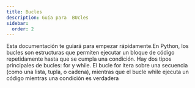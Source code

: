 ```yaml
---
title: Bucles
description: Guía para  BUcles
sidebar:
  order: 2
---
```

Esta documentación te guiará para empezar rápidamente.En Python, los bucles son estructuras que permiten ejecutar un bloque de código repetidamente hasta que se cumpla una condición. Hay dos tipos principales de bucles: for y while. El bucle for itera sobre una secuencia (como una lista, tupla, o cadena), mientras que el bucle while ejecuta un código mientras una condición es verdadera